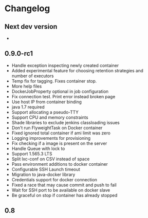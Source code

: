 # Changelog


## Next dev version

*

## 0.9.0-rc1

* Handle exception inspecting newly created container
* Added experimental feature for choosing retention strategies and number of executors
* Temp fix for tagging. Fixes container stop.
* More help files
* DockerJobProperty optional in job configuration
* Fix connection test. Print error instead broken page
* Use host IP from container binding
* java 1.7 required
* Support allocating a pseudo-TTY
* Support CPU and memory constraints
* Shade libraries to exclude jenkins classloading issues
* Don't run FlyweightTask on Docker container
* Fixed ignored total container if ami limit was zero
* Logging improvements for provisioning
* Fix checking if a image is present on the server
* Handle Queue with lock to
* Support 1.565.3 LTS
* Split lxc-conf on CSV instead of space
* Pass environment additions to docker container
* Сonfigurable SSH Launch timeout
* Migration to java-docker library
* Credentials support for docker connection
* Fixed a race that may cause commit and push to fail
* Wait for SSH port to be available on docker slave
* Be graceful on stop if container has already stopped

## 0.8

